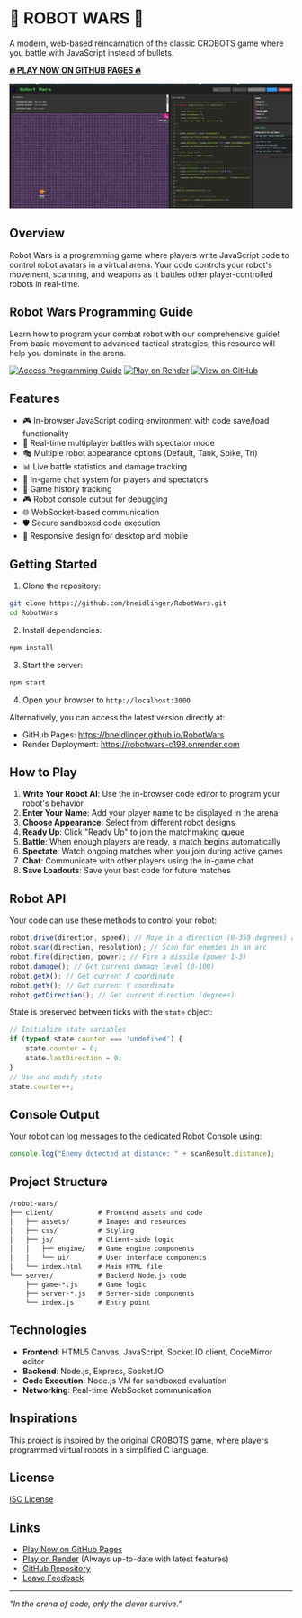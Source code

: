 # 🤖 ROBOT WARS 🤖

A modern, web-based reincarnation of the classic CROBOTS game where you battle with JavaScript instead of bullets.

**[🔥 PLAY NOW ON GITHUB PAGES 🔥](https://bneidlinger.github.io/RobotWars)**

![Robot Wars Game Screenshot](client/assets/images/screenshot.jpg)

## Overview

Robot Wars is a programming game where players write JavaScript code to control robot avatars in a virtual arena. Your code controls your robot's movement, scanning, and weapons as it battles other player-controlled robots in real-time.

## Robot Wars Programming Guide

Learn how to program your combat robot with our comprehensive guide! From basic movement to advanced tactical strategies, this resource will help you dominate in the arena.

[![Access Programming Guide](https://img.shields.io/badge/Access%20Programming%20Guide-Click%20Here-brightgreen)](https://bneidlinger.github.io/RobotWars/BotProgrammingGuide.html)
[![Play on Render](https://img.shields.io/badge/Play%20on%20Render-Robot%20Wars-blue)](https://robotwars-c198.onrender.com)
[![View on GitHub](https://img.shields.io/badge/View%20on%20GitHub-Repository-lightgrey)](https://github.com/bneidlinger/RobotWars)

## Features

- 🎮 In-browser JavaScript coding environment with code save/load functionality
- 🔄 Real-time multiplayer battles with spectator mode
- 🎭 Multiple robot appearance options (Default, Tank, Spike, Tri)
- 📊 Live battle statistics and damage tracking
- 💬 In-game chat system for players and spectators
- 📜 Game history tracking
- 🎮 Robot console output for debugging
- 🌐 WebSocket-based communication
- 🛡️ Secure sandboxed code execution
- 📱 Responsive design for desktop and mobile

## Getting Started

1. Clone the repository:
```bash
git clone https://github.com/bneidlinger/RobotWars.git
cd RobotWars
```

2. Install dependencies:
```bash
npm install
```

3. Start the server:
```bash
npm start
```

4. Open your browser to `http://localhost:3000`

Alternatively, you can access the latest version directly at:
- GitHub Pages: https://bneidlinger.github.io/RobotWars
- Render Deployment: https://robotwars-c198.onrender.com

## How to Play

1. **Write Your Robot AI**: Use the in-browser code editor to program your robot's behavior
2. **Enter Your Name**: Add your player name to be displayed in the arena
3. **Choose Appearance**: Select from different robot designs
4. **Ready Up**: Click "Ready Up" to join the matchmaking queue
5. **Battle**: When enough players are ready, a match begins automatically
6. **Spectate**: Watch ongoing matches when you join during active games
7. **Chat**: Communicate with other players using the in-game chat
8. **Save Loadouts**: Save your best code for future matches

## Robot API

Your code can use these methods to control your robot:

```javascript
robot.drive(direction, speed); // Move in a direction (0-359 degrees) at speed (-5 to 5)
robot.scan(direction, resolution); // Scan for enemies in an arc
robot.fire(direction, power); // Fire a missile (power 1-3)
robot.damage(); // Get current damage level (0-100)
robot.getX(); // Get current X coordinate
robot.getY(); // Get current Y coordinate
robot.getDirection(); // Get current direction (degrees)
```

State is preserved between ticks with the `state` object:

```javascript
// Initialize state variables
if (typeof state.counter === 'undefined') {
    state.counter = 0;
    state.lastDirection = 0;
}
// Use and modify state
state.counter++;
```

## Console Output

Your robot can log messages to the dedicated Robot Console using:

```javascript
console.log("Enemy detected at distance: " + scanResult.distance);
```

## Project Structure

```
/robot-wars/
├── client/           # Frontend assets and code
│   ├── assets/       # Images and resources
│   ├── css/          # Styling
│   ├── js/           # Client-side logic
│   │   ├── engine/   # Game engine components
│   │   └── ui/       # User interface components
│   └── index.html    # Main HTML file
└── server/           # Backend Node.js code
    ├── game-*.js     # Game logic
    ├── server-*.js   # Server-side components
    └── index.js      # Entry point
```

## Technologies

- **Frontend**: HTML5 Canvas, JavaScript, Socket.IO client, CodeMirror editor
- **Backend**: Node.js, Express, Socket.IO
- **Code Execution**: Node.js VM for sandboxed evaluation
- **Networking**: Real-time WebSocket communication

## Inspirations

This project is inspired by the original [CROBOTS](https://github.com/tpoindex/crobots) game, where players programmed virtual robots in a simplified C language.

## License

[ISC License](LICENSE)

## Links

- [Play Now on GitHub Pages](https://bneidlinger.github.io/RobotWars)
- [Play on Render](https://robotwars-c198.onrender.com) (Always up-to-date with latest features)
- [GitHub Repository](https://github.com/bneidlinger/RobotWars)
- [Leave Feedback](https://github.com/bneidlinger/RobotWars/issues)

---

*"In the arena of code, only the clever survive."*
